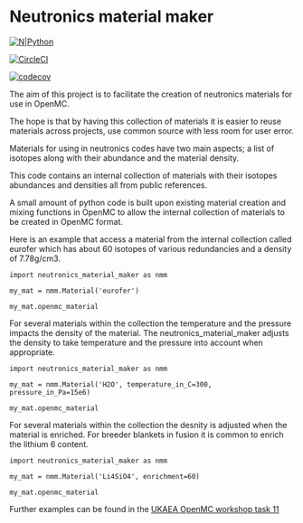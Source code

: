 # **Neutronics material maker**

[![N|Python](https://www.python.org/static/community_logos/python-powered-w-100x40.png)](https://www.python.org)

[![CircleCI](https://circleci.com/gh/ukaea/neutronics_material_maker/tree/openmc_version.svg?style=svg)](https://circleci.com/gh/ukaea/neutronics_material_maker/tree/openmc_version)

[![codecov](https://codecov.io/gh/Shimwell/neutronics_material_maker/branch/openmc_version/graph/badge.svg)](https://codecov.io/gh/ukaea/neutronics_material_maker)

The aim of this project is to facilitate the creation of neutronics materials for use in OpenMC.

The hope is that by having this collection of materials it is easier to reuse materials across projects, use common source with less room for user error.

Materials for using in neutronics codes have two main aspects; a list of isotopes along with their abundance and the material density.

This code contains an internal collection of materials with their isotopes abundances and densities all from public references.

A small amount of python code is built upon existing material creation and mixing functions in OpenMC to allow the internal collection of materials to be created in OpenMC format.

Here is an example that access a material from the internal collection called eurofer which has about 60 isotopes of various redundancies and a density of 7.78g/cm3.

```import neutronics_material_maker as nmm```

```my_mat = nmm.Material('eurofer')```

```my_mat.openmc_material```

For several materials within the collection the temperature and the pressure impacts the density of the material. The neutronics_material_maker adjusts the density to take temperature and the pressure into account when appropriate. 

```import neutronics_material_maker as nmm```

```my_mat = nmm.Material('H2O', temperature_in_C=300, pressure_in_Pa=15e6)```

```my_mat.openmc_material```

For several materials within the collection the desnity is adjusted when the material is enriched. For breeder blankets in fusion it is common to enrich the lithium 6 content.

```import neutronics_material_maker as nmm```

```my_mat = nmm.Material('Li4SiO4', enrichment=60)```

```my_mat.openmc_material```

Further examples can be found in the [UKAEA OpenMC workshop task 11](https://github.com/ukaea/openmc_workshop/tree/master/tasks/task_11)
